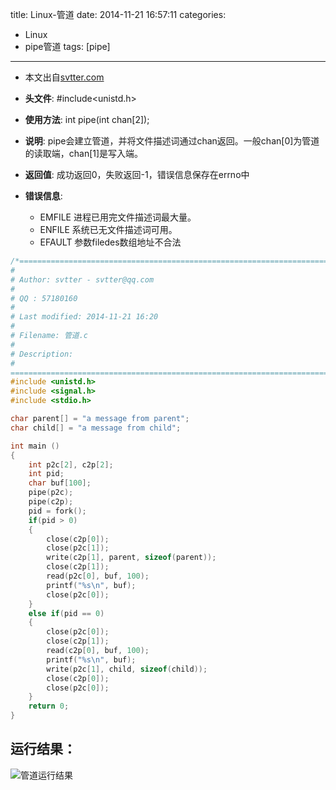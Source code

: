 title: Linux-管道
date: 2014-11-21 16:57:11
categories:
- Linux
- pipe管道
tags: [pipe]
---
- 本文出自[svtter.com](svtter.com)

- __头文件__: #include<unistd.h>
- __使用方法__: int pipe(int chan[2]);
- __说明__: pipe会建立管道，并将文件描述词通过chan返回。一般chan[0]为管道的读取端，chan[1]是写入端。
- __返回值__: 成功返回0，失败返回-1，错误信息保存在errno中
- __错误信息__:
    - EMFILE 进程已用完文件描述词最大量。
    - ENFILE 系统已无文件描述词可用。
    - EFAULT 参数filedes数组地址不合法


```cc
/*=============================================================================
#
# Author: svtter - svtter@qq.com
#
# QQ : 57180160
#
# Last modified: 2014-11-21 16:20
#
# Filename: 管道.c
#
# Description: 
#
=============================================================================*/
#include <unistd.h>
#include <signal.h>
#include <stdio.h>

char parent[] = "a message from parent";
char child[] = "a message from child";

int main ()
{
    int p2c[2], c2p[2];
    int pid;
    char buf[100];
    pipe(p2c);
    pipe(c2p);
    pid = fork();
    if(pid > 0)
    {
        close(c2p[0]);
        close(p2c[1]);
        write(c2p[1], parent, sizeof(parent));
        close(c2p[1]);
        read(p2c[0], buf, 100);
        printf("%s\n", buf);
        close(p2c[0]);
    }
    else if(pid == 0)
    {
        close(p2c[0]);
        close(c2p[1]);
        read(c2p[0], buf, 100);
        printf("%s\n", buf);
        write(p2c[1], child, sizeof(child));
        close(c2p[0]);
        close(p2c[0]);
    }
    return 0;
}

```

运行结果：
---
![管道运行结果](http://ww3.sinaimg.cn/mw690/c53b1907jw1emivfwrkquj20cs05hwel.jpg)
